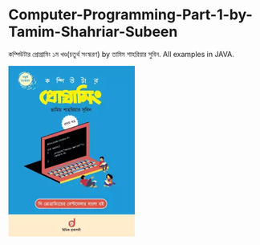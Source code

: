 # Computer-Programming-Part-1-by-Tamim-Shahriar-Subeen
<a style="text-decoration: none;" href="http://cpbook.subeen.com/" target="_blank">কম্পিউটার প্রোগ্রামিং ১ম খণ্ড(চতুর্থ সংস্করণ)</a> by <a style="text-decoration: none;" href="https://rokomari.com/book/author/4207/%E0%A6%A4%E0%A6%BE%E0%A6%AE%E0%A6%BF%E0%A6%AE-%E0%A6%B6%E0%A6%BE%E0%A6%B9%E0%A6%B0%E0%A6%BF%E0%A7%9F%E0%A6%BE%E0%A6%B0-%E0%A6%B8%E0%A7%81%E0%A6%AC%E0%A6%BF%E0%A6%A8" target="_blank">তামিম শাহরিয়ার সুবিন</a>. All examples in JAVA.
<p><img src="https://raw.githubusercontent.com/theanasuddin/Computer-Programming-Part-1-by-Tamim-Shahriar-Subeen/main/cover.png" alt="book cover"></p>
